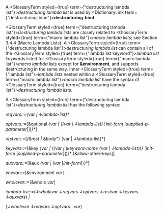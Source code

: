  



A <GlossaryTerm styled={true} term={"destructuring lambda list"}><i>destructuring lambda list</i></GlossaryTerm> is used by <DictionaryLink  term={"destructuring-bind"}><b>destructuring-bind</b></DictionaryLink>. 



<GlossaryTerm styled={true} term={"destructuring lambda list"}><i>Destructuring lambda lists</i></GlossaryTerm> are closely related to <GlossaryTerm styled={true} term={"macro lambda list"}><i>macro lambda lists</i></GlossaryTerm>; see Section 3.4.4 (Macro Lambda Lists). A <GlossaryTerm styled={true} term={"destructuring lambda list"}><i>destructuring lambda list</i></GlossaryTerm> can contain all of the <GlossaryTerm styled={true} term={"lambda list keyword"}><i>lambda list keywords</i></GlossaryTerm> listed for <GlossaryTerm styled={true} term={"macro lambda list"}><i>macro lambda lists</i></GlossaryTerm> except for **&amp;environment**, and supports destructuring in the same way. Inner <GlossaryTerm styled={true} term={"lambda list"}><i>lambda lists</i></GlossaryTerm> nested within a <GlossaryTerm styled={true} term={"macro lambda list"}><i>macro lambda list</i></GlossaryTerm> have the syntax of <GlossaryTerm styled={true} term={"destructuring lambda list"}><i>destructuring lambda lists</i></GlossaryTerm>. 



A <GlossaryTerm styled={true} term={"destructuring lambda list"}><i>destructuring lambda list</i></GlossaryTerm> has the following syntax: 



*reqvars::*=*\{var | ↓lambda-list\}*\* 



*optvars::*=[&amp;optional *\{var |* (*\{var | ↓lambda-list\}* [*init-form* [*supplied-p-parameter*]])*\}*\*] 



*restvar::*=[*\{*&amp;rest *|* &amp;body*\} \{var | ↓lambda-list\}*] 



*keyvars::*=[&amp;key *\{var |* (*\{var |* (*keyword-name \{var | ↓lambda-list\}*)*\}* [*init-form* [*supplied-p-parameter*]])*\}*\* [&amp;allow-other-keys]] 



*auxvars::*=[&amp;aux *\{var |* (*var* [*init-form*])*\}*\*] 



*envvar::*=[&amp;environment *var*] 



*wholevar::*=[&amp;whole *var*] 



*lambda-list::*=(*↓wholevar ↓reqvars ↓optvars ↓restvar ↓keyvars ↓auxvars*) *|* 



(*↓wholevar ↓reqvars ↓optvars* . *var*) 



